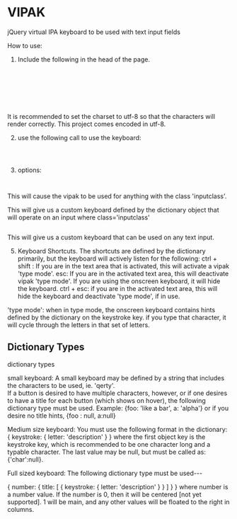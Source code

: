 VIPAK
=====

jQuery virtual IPA keyboard to be used with text input fields

How to use:


1.  Include the following in the head of the page.
<code>
<head>
  <script type="text/javascript" src="jquery.js"></script>
  <script type="text/javascript" src="ipakeyboard.js"></script>
  <meta http-equiv="Content-Type" content="text/html;" charset="UTF-8" />
  <link href="vipak.css" rel="stylesheet" type="text/css" />
</head>
</code>
  It is recommended to set the charset to utf-8 so that the characters will render correctly.  This project comes encoded in utf-8.
  
2. use the following call to use the keyboard:
<code>
<script>
  vipak(/* options */);
</script>
</code>

3. options:
<code>
<script>
  vipak('.inputclass');
</script>
</code>
This will cause the vipak to be used for anything with the class 'inputclass'.

<code>
<script>
  vipak('.inputclass', dictionary);
</script>
</code>
This will give us a custom keyboard defined by the dictionary object that will operate on an input where class='inputclass'

<code>
<script>
  vipak(dictionary);
</script>
</code>

This will give us a custom keyboard that can be used on any text input.

5. Keyboard Shortcuts.
  The shortcuts are defined by the dictionary primarily, but the keyboard will actively listen for the following:
  ctrl + shift : If you are in the text area that is activated, this will activate a vipak 'type mode'.
  esc: If you are in the activated text area, this will deactivate vipak 'type mode'.  If you are using the onscreen keyboard, it will hide the keyboard.
  ctrl + esc: if you are in the activated text area, this will hide the keyboard and deactivate 'type mode', if in use.
  
  'type mode':
    when in type mode, the onscreen keyboard contains hints defined by the dictionary on the keystroke key. if you type that character, it will cycle through the letters in that set of letters.

Dictionary Types
-------------------------------------------------------------------
dictionary types

small keyboard:
A small keyboard may be defined by a string that includes the characters to be used, ie. 'qerty'.  
If a button is desired to have multiple characters, however, or if one desires to have a title for each button (which shows on hover), the following dictionary type must be used.
Example:
{foo: 'like a bar', a: 'alpha'} 
or if you desire no title hints,
{foo : null, a:null} 

Medium size keyboard:
You must use the following format in the dictionary:
{
  keystroke:
    {
      letter: 'description'
    }
}
where the first object key is the keystroke key, which is recommended to be one character long and a typable character.  The last value may be null, but must be called as: {'char':null}.

Full sized keyboard:
The following dictionary type must be used---

{
  number:
  {
    title:
    [
      {
	keystroke:
	{
	  letter: 'description'
	}
      }
    ]
  }
}
where number is a number value. If the number is 0, then it will be centered [not yet supported].  1 will be main, and any other values will be floated to the right in columns.
